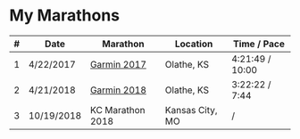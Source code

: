 
# My Marathons

| # | Date | Marathon | Location | Time / Pace | 
|---|------|----------|----------|-------------|
| 1 | 4/22/2017 | [Garmin 2017](https://www.strava.com/activities/953442857) | Olathe, KS | 4:21:49 / 10:00 |
| 2 | 4/21/2018 | [Garmin 2018](https://www.strava.com/activities/1522534013) | Olathe, KS | 3:22:22 / 7:44 |
| 3 | 10/19/2018 | KC Marathon 2018 | Kansas City, MO | / |

